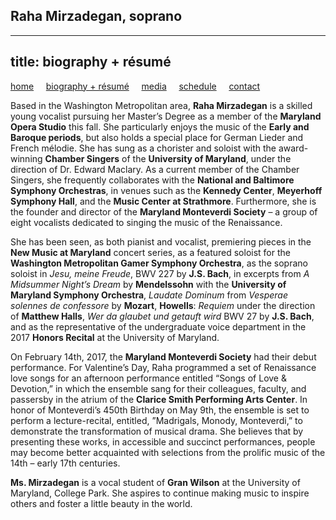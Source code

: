 ## Raha Mirzadegan, soprano
---
title: biography + résumé
---

[home](https://raharules.github.io/)&nbsp;&nbsp;&nbsp;&nbsp; [biography + résumé](https://raharules.github.io/raharules.github.io/about.html)&nbsp;&nbsp;&nbsp;&nbsp; [media](https://raharules.github.io/raharules.github.io/media.html)&nbsp;&nbsp;&nbsp;&nbsp; [schedule](https://raharules.github.io/raharules.github.io/schedule.html)&nbsp;&nbsp;&nbsp;&nbsp; [contact](https://raharules.github.io/raharules.github.io/contact.html)

Based in the Washington Metropolitan area, **Raha Mirzadegan** is a skilled young vocalist pursuing her Master’s Degree as a member of the **Maryland Opera Studio** this fall. She particularly enjoys the music of the **Early and Baroque periods**, but also holds a special place for German Lieder and French mélodie. She has sung as a chorister and soloist with the award-winning **Chamber Singers** of the **University of Maryland**, under the direction of Dr. Edward Maclary. As a current member of the Chamber Singers, she frequently collaborates with the **National and Baltimore Symphony Orchestras**, in venues such as the **Kennedy Center**, **Meyerhoff Symphony Hall**, and the **Music Center at Strathmore**. Furthermore, she is the founder and director of the **Maryland Monteverdi Society** – a group of eight vocalists dedicated to singing the music of the Renaissance.

She has been seen, as both pianist and vocalist, premiering pieces in the **New Music at Maryland** concert series, as a featured soloist for the **Washington Metropolitan Gamer Symphony Orchestra**, as the soprano soloist in _Jesu, meine Freude_, BWV 227 by **J.S. Bach**, in excerpts from _A Midsummer Night’s Dream_ by **Mendelssohn** with the **University of Maryland Symphony Orchestra**, _Laudate Dominum_ from _Vesperae solennes de confessore_ by **Mozart**, **Howells**: _Requiem_ under the direction of **Matthew Halls**,  _Wer da glaubet und getauft wird_ BWV 27 by **J.S. Bach**, and as the representative of the undergraduate voice department in the 2017 **Honors Recital** at the University of Maryland.

On February 14th, 2017, the **Maryland Monteverdi Society** had their debut performance. For Valentine’s Day, Raha programmed a set of Renaissance love songs for an afternoon performance entitled “Songs of Love & Devotion,” in which the ensemble sang for their colleagues, faculty, and passersby in the atrium of the **Clarice Smith Performing Arts Center**. In honor of Monteverdi’s 450th Birthday on May 9th, the ensemble is set to perform a lecture-recital, entitled, ”Madrigals, Monody, Monteverdi,” to demonstrate the transformation of musical drama. She believes that by presenting these works, in accessible and succinct performances, people may become better acquainted with selections from the prolific music of the 14th – early 17th centuries.

**Ms. Mirzadegan** is a vocal student of **Gran Wilson** at the University of Maryland, College Park. She aspires to continue making music to inspire others and foster a little beauty in the world.
